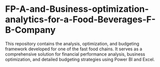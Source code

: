 # FP-A-and-Business-optimization-analytics-for-a-Food-Beverages-F-B-Company
This repository contains the analysis, optimization, and budgeting framework developed  for one of the fast food chains. It serves as a comprehensive solution for financial performance analysis, business optimization, and detailed budgeting strategies using Power BI and Excel.
